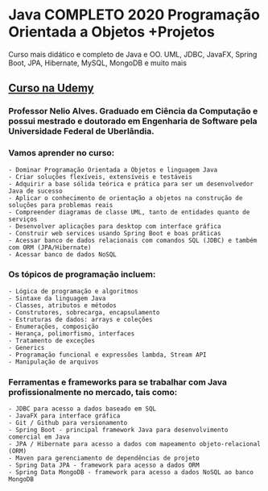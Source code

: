 # Java COMPLETO 2020 Programação Orientada a Objetos +Projetos
 Curso mais didático e completo de Java e OO. UML, JDBC, JavaFX, Spring Boot, JPA, Hibernate, MySQL, MongoDB e muito mais

## [Curso na Udemy](https://www.udemy.com/course/java-curso-completo/)

### Professor Nelio Alves. Graduado em Ciência da Computação e possui mestrado e doutorado em Engenharia de Software pela Universidade Federal de Uberlândia.

### Vamos aprender no curso:

    - Dominar Programação Orientada a Objetos e linguagem Java
    - Criar soluções flexíveis, extensíveis e testáveis
    - Adquirir a base sólida teórica e prática para ser um desenvolvedor Java de sucesso
    - Aplicar o conhecimento de orientação a objetos na construção de soluções para problemas reais
    - Compreender diagramas de classe UML, tanto de entidades quanto de serviços
    - Desenvolver aplicações para desktop com interface gráfica
    - Construir web services usando Spring Boot e boas práticas
    - Acessar banco de dados relacionais com comandos SQL (JDBC) e também com ORM (JPA/Hibernate)
    - Acessar banco de dados NoSQL

### Os tópicos de programação incluem:

    - Lógica de programação e algoritmos
    - Sintaxe da linguagem Java
    - Classes, atributos e métodos
    - Construtores, sobrecarga, encapsulamento
    - Estruturas de dados: arrays e coleções
    - Enumerações, composição
    - Herança, polimorfismo, interfaces
    - Tratamento de exceções
    - Generics
    - Programação funcional e expressões lambda, Stream API
    - Manipulação de arquivos
    
### Ferramentas e frameworks para se trabalhar com Java profissionalmente no mercado, tais como:

    - JDBC para acesso a dados baseado em SQL
    - JavaFX para interface gráfica
    - Git / Github para versionamento
    - Spring Boot - principal framework Java para desenvolvimento comercial em Java
    - JPA / Hibernate para acesso a dados com mapeamento objeto-relacional (ORM)
    - Maven para gerenciamento de dependências de projeto
    - Spring Data JPA - framework para acesso a dados ORM
    - Spring Data MongoDB - framework para acesso a dados NoSQL ao banco MongoDB

